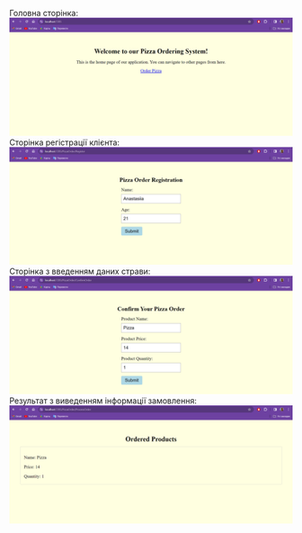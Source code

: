 Головна сторінка:
![Головна сторінка:](https://github.com/inaprel3/Laba6/blob/master/mainpage.png)
Сторінка регістрації клієнта:
![Сторінка регістрації клієнта:](https://github.com/inaprel3/Laba6/blob/master/registerpage.png)
Сторінка з введенням даних страви:
![Сторінка з введенням даних страви:](https://github.com/inaprel3/Laba6/blob/master/confirmorderpage.png)
Результат з виведенням інформації замовлення:
![Результат з виведенням інформації замовлення:](https://github.com/inaprel3/Laba6/blob/master/processesorderpage.png)
